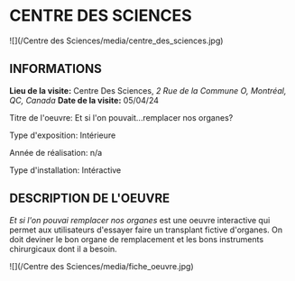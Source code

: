 
# CENTRE DES SCIENCES

![](/Centre des Sciences/media/centre_des_sciences.jpg)

## INFORMATIONS
**Lieu de la visite:** Centre Des Sciences, _2 Rue de la Commune O, Montréal, QC, Canada_
**Date de la visite:** 05/04/24

Titre de l'oeuvre: Et si l'on pouvait...remplacer nos organes?

Type d'exposition: Intérieure

Année de réalisation: n/a

Type d'installation: Intéractive


## DESCRIPTION DE L'OEUVRE

_Et si l'on pouvai remplacer nos organes_ est une oeuvre interactive qui permet aux utilisateurs d'essayer faire un transplant fictive d'organes. On doit deviner le bon organe de remplacement et les bons instruments chirurgicaux dont il a besoin.

![](/Centre des Sciences/media/fiche_oeuvre.jpg)
